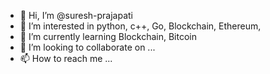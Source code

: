 - 👋 Hi, I’m @suresh-prajapati
- 👀 I’m interested in python, c++, Go, Blockchain, Ethereum,
- 🌱 I’m currently learning Blockchain, Bitcoin
- 💞️ I’m looking to collaborate on ...
- 📫 How to reach me ...

<!---
suresh-prajapati/suresh-prajapati is a ✨ special ✨ repository because its `README.md` (this file) appears on your GitHub profile.
You can click the Preview link to take a look at your changes.
--->

